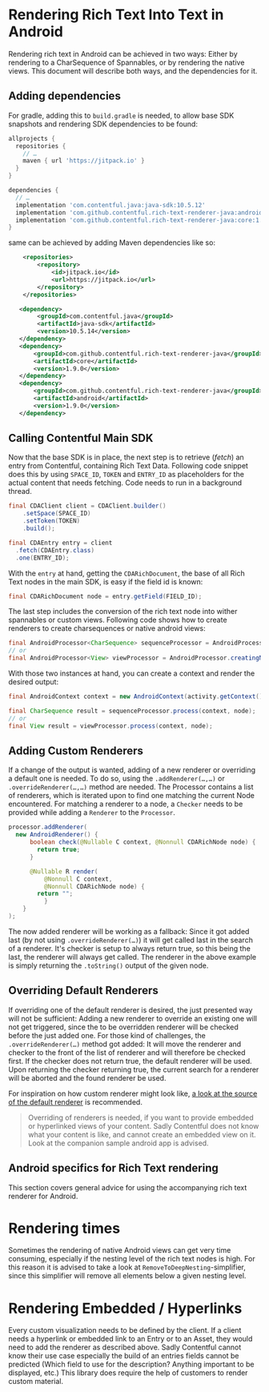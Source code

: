 Rendering Rich Text Into Text in Android
==============================================

Rendering rich text in Android can be achieved in two ways: Either by rendering to a CharSequence of Spannables,
or by rendering the native views. This document will describe both ways, and the dependencies for it.

Adding dependencies
-------------------

For gradle, adding this to `build.gradle` is needed, to allow base SDK snapshots and rendering SDK
dependencies to be found:

```groovy
allprojects {
  repositories {
    // …
    maven { url 'https://jitpack.io' }
  }
}
```

```groovy
dependencies {
  // …
  implementation 'com.contentful.java:java-sdk:10.5.12'
  implementation 'com.github.contentful.rich-text-renderer-java:android:1.9.0'
  implementation 'com.github.contentful.rich-text-renderer-java:core:1.9.0'
}
```

same can be achieved by adding Maven dependencies like so:

```xml
	<repositories>
		<repository>
		    <id>jitpack.io</id>
		    <url>https://jitpack.io</url>
		</repository>
	</repositories>
```

```xml
   <dependency>
        <groupId>com.contentful.java</groupId>
        <artifactId>java-sdk</artifactId>
        <version>10.5.14</version>
   </dependency>
   <dependency>
       <groupId>com.github.contentful.rich-text-renderer-java</groupId>
       <artifactId>core</artifactId>
       <version>1.9.0</version>
   </dependency>
   <dependency>
       <groupId>com.github.contentful.rich-text-renderer-java</groupId>
       <artifactId>android</artifactId>
       <version>1.9.0</version>
   </dependency>
```

Calling Contentful Main SDK
---------------------------

Now that the base SDK is in place, the next step is to retrieve (_fetch_) an entry from Contentful,
containing Rich Text Data. Following code snippet does this by using `SPACE_ID`, `TOKEN` and
`ENTRY_ID` as placeholders for the actual content that needs fetching. Code needs to run in a background thread.

```java
final CDAClient client = CDAClient.builder()
    .setSpace(SPACE_ID)
    .setToken(TOKEN)
    .build();

final CDAEntry entry = client
  .fetch(CDAEntry.class)
  .one(ENTRY_ID);
```

With the `entry` at hand, getting the `CDARichDocument`, the base of all Rich Text
nodes in the main SDK, is easy if the field id is known:

```java
final CDARichDocument node = entry.getField(FIELD_ID);
```

The last step includes the conversion of the rich text node into wither spannables or custom views. Following code shows
how to create renderers to create charsequences or native android views:

```java
final AndroidProcessor<CharSequence> sequenceProcessor = AndroidProcessor.creatingCharSequences();
// or
final AndroidProcessor<View> viewProcessor = AndroidProcessor.creatingNativeViews();
```

With those two instances at hand, you can create a context and render the desired output:

```java
final AndroidContext context = new AndroidContext(activity.getContext());

final CharSequence result = sequenceProcessor.process(context, node);
// or
final View result = viewProcessor.process(context, node);
```

Adding Custom Renderers
-----------------------

If a change of the output is wanted, adding of a new renderer or overriding a default one is needed.
To do so, using the `.addRenderer(…,…)` or `.overrideRenderer(…,…)` method are needed. The
Processor contains a list of renderers, which is iterated upon to find one matching the current
Node encountered. For matching a renderer to a node, a `Checker` needs to be provided while adding
a `Renderer` to the `Processor`.

```java
processor.addRenderer(
  new AndroidRenderer() {
      boolean check(@Nullable C context, @Nonnull CDARichNode node) {
        return true;
      }

      @Nullable R render(
          @Nonnull C context,
          @Nonnull CDARichNode node) {
        return "";
          }
    }
);
```

The now added renderer will be working as a fallback: Since it got added last (by not using
`.overrideRenderer(…)`) it will get called last in the search of a renderer. It's checker is
setup to always return true, so this being the last, the renderer will always get called. The
renderer in the above example is simply returning the `.toString()` output of the given node.


Overriding Default Renderers
----------------------------

If overriding one of the default renderer is desired, the just presented way will not be sufficient:
Adding a new renderer to override an existing one will not get triggered, since the to be overridden
renderer will be checked before the just added one. For those kind of challenges, the
`.overrideRenderer(…)` method got added: It will move the renderer and checker to the front of
the list of renderer and will therefore be checked first. If the checker does not return true, the
default renderer will be used. Upon returning the checker returning true, the current search for a
renderer will be aborted and the found renderer be used.

For inspiration on how custom renderer might look like,
[a look at the source of the default renderer](src/main/java/com/contentful/rich/android/renderer)
 is recommended.

> Overriding of renderers is needed, if you want to provide embedded or hyperlinked views of your content. Sadly
> Contentful does not know what your content is like, and cannot create an embedded view on it. Look at the companion
> sample android app is advised.


Android specifics for Rich Text rendering
-----------------------------------------

This section covers general advice for using the accompanying rich text renderer for Android.

Rendering times
===============

Sometimes the rendering of native Android views can get very time consuming, especially if the nesting level of the rich
text nodes is high. For this reason it is advised to take a look at `RemoveToDeepNesting`-simplifier, since this
simplifier will remove all elements below a given nesting level.

Rendering Embedded / Hyperlinks
===============================

Every custom visualization needs to be defined by the client. If a client needs a hyperlink or embedded link to an
Entry or to an Asset, they would need to add the renderer as described above. Sadly Contentful cannot know their use
case especially the build of an entries fields cannot be predicted (Which field to use for the description? Anything
important to be displayed, etc.) This library does require the help of customers to render custom material.
